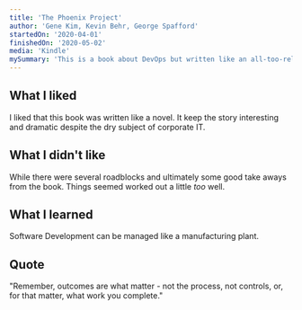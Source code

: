 ```yaml
---
title: 'The Phoenix Project'  
author: 'Gene Kim, Kevin Behr, George Spafford'  
startedOn: '2020-04-01'  
finishedOn: '2020-05-02'  
media: 'Kindle'  
mySummary: 'This is a book about DevOps but written like an all-too-relatable novel.'  
---
```


## What I liked
I liked that this book was written like a novel. It keep the story interesting and dramatic despite the dry subject of corporate IT.

## What I didn't like
While there were several roadblocks and ultimately some good take aways from the book. 
Things seemed worked out a little <i>too</i> well.

## What I learned
Software Development can be managed like a manufacturing plant. 

## Quote
"Remember, outcomes are what matter - not the process, not controls, or, 
for that matter, what work you complete."
